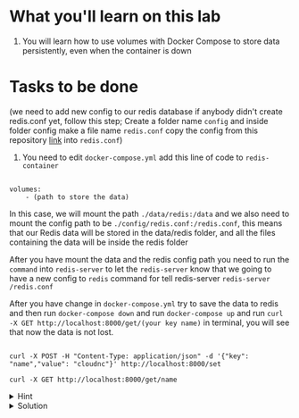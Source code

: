 # What you'll learn on this lab

1. You will learn how to use volumes with Docker Compose to store data persistently, even when the container is down

# Tasks to be done

(we need to add new config to our redis database if anybody didn't create redis.conf yet, follow this step; Create a folder name `config` and inside folder config make a file name `redis.conf` copy the config from this repository <a href="https://github.com/chitsanuponjate/redis-config/blob/main/redis.conf"  rel="noreferrer" target="_blank">link</a> into `redis.conf`)

1. You need to edit `docker-compose.yml` add this line of code to `redis-container`

```plain

volumes:
    - (path to store the data)

```

In this case, we will mount the path `./data/redis:/data` and we also need to mount the config path to be `./config/redis.conf:/redis.conf`, this means that our Redis data will be stored in the data/redis folder, and all the files containing the data will be inside the redis folder

After you have mount the data and the redis config path you need to run the `command` into `redis-server` to let the `redis-server` know that we going to have a new config to `redis` command for tell redis-server `redis-server /redis.conf`

After you have change in `docker-compose.yml` try to save the data to redis and then run `docker-compose down` and run `docker-compose up` and run `curl -X GET http://localhost:8000/get/(your key name)` in terminal, you will see that now the data is not lost.

```plain

curl -X POST -H "Content-Type: application/json" -d '{"key": "name","value": "cloudnc"}' http://localhost:8000/set

curl -X GET http://localhost:8000/get/name

```

<details>
<summary>Hint</summary>

All neccessary docker-compose.yml syntax
```plain
version: (version number)

services:
  (service name):
    container_name: (container name)
    image: (image name)
    build:
      context: (path of the folder to be build)
      dockerfile: (path to Dockerfile)
    ports:
      - (port number):(port number)
    depends_on:
      - (if this container name is start this container will start after)
    networks:
      - (network name)
    volumes:
      - (host directory):(target directory for container)
    command: (Your command line that you want to execute)
  
networks:
  (network name):
```

</details>

<details>
<summary>Solution</summary>

```plain

cat > docker-compose.yml <<EOF
version: '3.9'
services: 
  
  node-container:
    container_name: node-container
    image: nodeserver
    build: 
      context: .
      dockerfile: Dockerfile
    ports:
      - 8000:8000
    depends_on:
      - redis-container
    networks:
      - backend 

  redis-container:
    container_name: redis-container
    image: redis:latest
    ports:
      - 6379:6379
    networks:
      - backend
    volumes:
      - ./data/redis:/data
      - ./config/redis.conf:/redis.conf
    command: redis-server /redis.conf
    
networks:
  backend:
EOF

docker-compose down

docker-compose up

```{{exec}}

</details>